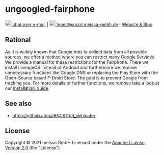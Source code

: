 # ungoogled-fairphone

[<img src="https://domaindrivenarchitecture.org/img/delta-chat.svg" width=20 alt="DeltaChat"> chat over e-mail](mailto:buero@meissa-gmbh.de?subject=community-chat) | [<img src="https://meissa-gmbh.de/img/community/Mastodon_Logotype.svg" width=20 alt="team@social.meissa-gmbh.de"> team@social.meissa-gmbh.de](https://social.meissa-gmbh.de/@team) | [Website & Blog](https://domaindrivenarchitecture.org)

## Rational

As it is widely known that Google tries to collect data from all possible sources, we offer a method where you can restrict many Google Services. We provide a manual for these restrictions for the Fairphone. There we install LineageOS instead of Android and furthermore we remove unnecessary functions like Google DNS or replacing the Play Store with the Open-Source based F-Droid Store. The goal is to prevent Google from tracking you.
For more details or further functions, we remove take a look at our [installation_guide](https://gitlab.com/domaindrivenarchitecture/ungoogled-fairphone/-/blob/main/installation_guide.md).

## See also
* https://github.com/JBNCK/fp3_debloater

## License
Copyright © 2021 meissa GmbH
Licensed under the [Apache License, Version 2.0](LICENSE) (the "License")
